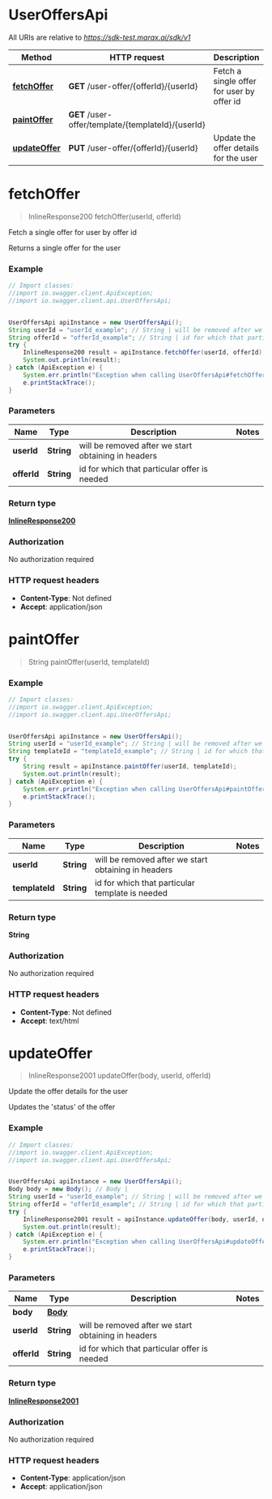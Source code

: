 # UserOffersApi

All URIs are relative to *https://sdk-test.marax.ai/sdk/v1*

Method | HTTP request | Description
------------- | ------------- | -------------
[**fetchOffer**](UserOffersApi.md#fetchOffer) | **GET** /user-offer/{offerId}/{userId} | Fetch a single offer for user by offer id
[**paintOffer**](UserOffersApi.md#paintOffer) | **GET** /user-offer/template/{templateId}/{userId} | 
[**updateOffer**](UserOffersApi.md#updateOffer) | **PUT** /user-offer/{offerId}/{userId} | Update the offer details for the user

<a name="fetchOffer"></a>
# **fetchOffer**
> InlineResponse200 fetchOffer(userId, offerId)

Fetch a single offer for user by offer id

Returns a single offer for the user

### Example
```java
// Import classes:
//import io.swagger.client.ApiException;
//import io.swagger.client.api.UserOffersApi;


UserOffersApi apiInstance = new UserOffersApi();
String userId = "userId_example"; // String | will be removed after we start obtaining in headers
String offerId = "offerId_example"; // String | id for which that particular offer is needed
try {
    InlineResponse200 result = apiInstance.fetchOffer(userId, offerId);
    System.out.println(result);
} catch (ApiException e) {
    System.err.println("Exception when calling UserOffersApi#fetchOffer");
    e.printStackTrace();
}
```

### Parameters

Name | Type | Description  | Notes
------------- | ------------- | ------------- | -------------
 **userId** | **String**| will be removed after we start obtaining in headers |
 **offerId** | **String**| id for which that particular offer is needed |

### Return type

[**InlineResponse200**](InlineResponse200.md)

### Authorization

No authorization required

### HTTP request headers

 - **Content-Type**: Not defined
 - **Accept**: application/json

<a name="paintOffer"></a>
# **paintOffer**
> String paintOffer(userId, templateId)



### Example
```java
// Import classes:
//import io.swagger.client.ApiException;
//import io.swagger.client.api.UserOffersApi;


UserOffersApi apiInstance = new UserOffersApi();
String userId = "userId_example"; // String | will be removed after we start obtaining in headers
String templateId = "templateId_example"; // String | id for which that particular template is needed
try {
    String result = apiInstance.paintOffer(userId, templateId);
    System.out.println(result);
} catch (ApiException e) {
    System.err.println("Exception when calling UserOffersApi#paintOffer");
    e.printStackTrace();
}
```

### Parameters

Name | Type | Description  | Notes
------------- | ------------- | ------------- | -------------
 **userId** | **String**| will be removed after we start obtaining in headers |
 **templateId** | **String**| id for which that particular template is needed |

### Return type

**String**

### Authorization

No authorization required

### HTTP request headers

 - **Content-Type**: Not defined
 - **Accept**: text/html

<a name="updateOffer"></a>
# **updateOffer**
> InlineResponse2001 updateOffer(body, userId, offerId)

Update the offer details for the user

Updates the &#x27;status&#x27; of the offer

### Example
```java
// Import classes:
//import io.swagger.client.ApiException;
//import io.swagger.client.api.UserOffersApi;


UserOffersApi apiInstance = new UserOffersApi();
Body body = new Body(); // Body | 
String userId = "userId_example"; // String | will be removed after we start obtaining in headers
String offerId = "offerId_example"; // String | id for which that particular offer is needed
try {
    InlineResponse2001 result = apiInstance.updateOffer(body, userId, offerId);
    System.out.println(result);
} catch (ApiException e) {
    System.err.println("Exception when calling UserOffersApi#updateOffer");
    e.printStackTrace();
}
```

### Parameters

Name | Type | Description  | Notes
------------- | ------------- | ------------- | -------------
 **body** | [**Body**](Body.md)|  |
 **userId** | **String**| will be removed after we start obtaining in headers |
 **offerId** | **String**| id for which that particular offer is needed |

### Return type

[**InlineResponse2001**](InlineResponse2001.md)

### Authorization

No authorization required

### HTTP request headers

 - **Content-Type**: application/json
 - **Accept**: application/json

